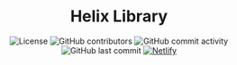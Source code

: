 <h1 align="center">Helix Library</h1>
<p align="center">
  <img alt="License" src="https://img.shields.io/github/license/gfrcsd/helix-library">
  <img alt="GitHub contributors" src="https://img.shields.io/github/contributors/gfrcsd/helix-library">
  <img alt="GitHub commit activity" src="https://img.shields.io/github/commit-activity/m/gfrcsd/helix-library">
  <img alt="GitHub last commit" src="https://img.shields.io/github/last-commit/gfrcsd/helix-library">
  <a href="https://helix-library.netlify.app"><img alt="Netlify" src="https://img.shields.io/netlify/e7d0b5b5-f6bc-484a-a13a-316fa2168e68"></a>
</p>

